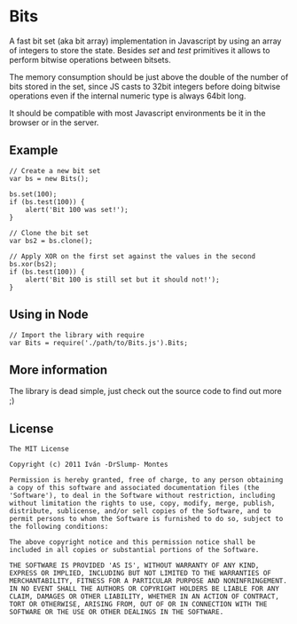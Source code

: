 # Bits

A fast bit set (aka bit array) implementation in Javascript by using an array 
of integers to store the state. Besides _set_ and _test_ primitives it allows to 
perform bitwise operations between bitsets.

The memory consumption should be just above the double of the number of bits stored
in the set, since JS casts to 32bit integers before doing bitwise operations even
if the internal numeric type is always 64bit long.

It should be compatible with most Javascript environments be it in the browser
or in the server.


## Example

    // Create a new bit set
    var bs = new Bits();

    bs.set(100);
    if (bs.test(100)) {
        alert('Bit 100 was set!');
    }

    // Clone the bit set
    var bs2 = bs.clone();

    // Apply XOR on the first set against the values in the second
    bs.xor(bs2);
    if (bs.test(100)) {
        alert('Bit 100 is still set but it should not!');
    }


## Using in Node

    // Import the library with require
    var Bits = require('./path/to/Bits.js').Bits;


## More information

The library is dead simple, just check out the source code to find out more ;)


## License

    The MIT License

    Copyright (c) 2011 Iván -DrSlump- Montes

    Permission is hereby granted, free of charge, to any person obtaining
    a copy of this software and associated documentation files (the
    'Software'), to deal in the Software without restriction, including
    without limitation the rights to use, copy, modify, merge, publish,
    distribute, sublicense, and/or sell copies of the Software, and to
    permit persons to whom the Software is furnished to do so, subject to
    the following conditions:

    The above copyright notice and this permission notice shall be
    included in all copies or substantial portions of the Software.

    THE SOFTWARE IS PROVIDED 'AS IS', WITHOUT WARRANTY OF ANY KIND,
    EXPRESS OR IMPLIED, INCLUDING BUT NOT LIMITED TO THE WARRANTIES OF
    MERCHANTABILITY, FITNESS FOR A PARTICULAR PURPOSE AND NONINFRINGEMENT.
    IN NO EVENT SHALL THE AUTHORS OR COPYRIGHT HOLDERS BE LIABLE FOR ANY
    CLAIM, DAMAGES OR OTHER LIABILITY, WHETHER IN AN ACTION OF CONTRACT,
    TORT OR OTHERWISE, ARISING FROM, OUT OF OR IN CONNECTION WITH THE
    SOFTWARE OR THE USE OR OTHER DEALINGS IN THE SOFTWARE.
